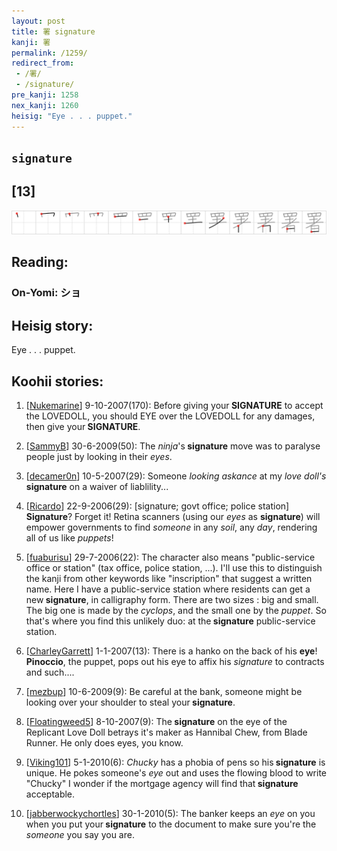 ```yaml
---
layout: post
title: 署 signature
kanji: 署
permalink: /1259/
redirect_from:
 - /署/
 - /signature/
pre_kanji: 1258
nex_kanji: 1260
heisig: "Eye . . . puppet."
---
```


## `signature`

## [13]

<div class="stroke"><img src="../images/E7BDB2.png" /></div>

## Reading:

### On-Yomi: ショ

## Heisig story:

Eye . . . puppet.

## Koohii stories:

1) [<a href="http://kanji.koohii.com/profile/Nukemarine">Nukemarine</a>] 9-10-2007(170): Before giving your<strong> SIGNATURE</strong> to accept the LOVEDOLL, you should EYE over the LOVEDOLL for any damages, then give your<strong> SIGNATURE</strong>.

2) [<a href="http://kanji.koohii.com/profile/SammyB">SammyB</a>] 30-6-2009(50): The <em>ninja</em>&#039;s<strong> signature</strong> move was to paralyse people just by looking in their <em>eyes</em>.

3) [<a href="http://kanji.koohii.com/profile/decamer0n">decamer0n</a>] 10-5-2007(29): Someone <em>looking askance</em> at my <em>love doll&#039;s</em><strong> signature</strong> on a waiver of liablility...

4) [<a href="http://kanji.koohii.com/profile/Ricardo">Ricardo</a>] 22-9-2006(29): [signature; govt office; police station] <strong>Signature</strong>? Forget it! Retina scanners (using our <em>eyes</em> as <strong>signature</strong>) will empower governments to find <em>someone</em> in any <em>soil</em>, any <em>day</em>, rendering all of us like <em>puppets</em>!

5) [<a href="http://kanji.koohii.com/profile/fuaburisu">fuaburisu</a>] 29-7-2006(22): The character also means &quot;public-service office or station&quot; (tax office, police station, ...). I&#039;ll use this to distinguish the kanji from other keywords like &quot;inscription&quot; that suggest a written name. Here I have a public-service station where residents can get a new<strong> signature</strong>, in calligraphy form. There are two sizes : big and small. The big one is made by the <em>cyclops</em>, and the small one by the <em>puppet</em>. So that&#039;s where you find this unlikely duo: at the<strong> signature</strong> public-service station.

6) [<a href="http://kanji.koohii.com/profile/CharleyGarrett">CharleyGarrett</a>] 1-1-2007(13): There is a hanko on the back of his <strong>eye</strong>! <strong>Pinoccio</strong>, the puppet, pops out his eye to affix his <em>signature</em> to contracts and such....

7) [<a href="http://kanji.koohii.com/profile/mezbup">mezbup</a>] 10-6-2009(9): Be careful at the bank, someone might be looking over your shoulder to steal your<strong> signature</strong>.

8) [<a href="http://kanji.koohii.com/profile/Floatingweed5">Floatingweed5</a>] 8-10-2007(9): The<strong> signature</strong> on the eye of the Replicant Love Doll betrays it&#039;s maker as Hannibal Chew, from Blade Runner. He only does eyes, you know.

9) [<a href="http://kanji.koohii.com/profile/Viking101">Viking101</a>] 5-1-2010(6): <em>Chucky</em> has a phobia of pens so his<strong> signature</strong> is unique. He pokes someone&#039;s <em>eye</em> out and uses the flowing blood to write &quot;Chucky&quot; I wonder if the mortgage agency will find that<strong> signature</strong> acceptable.

10) [<a href="http://kanji.koohii.com/profile/jabberwockychortles">jabberwockychortles</a>] 30-1-2010(5): The banker keeps an <em>eye</em> on you when you put your<strong> signature</strong> to the document to make sure you&#039;re the <em>someone</em> you say you are.
